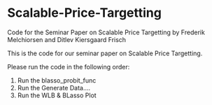 # Scalable-Price-Targetting
Code for the Seminar Paper on Scalable Price Targetting by Frederik Melchiorsen and Ditlev Kiersgaard Frisch


This is the code for our seminar paper on Scalable Price Targetting.

Please run the code in the following order:
1. Run the blasso_probit_func 
2. Run the Generate Data....
3. Run the WLB & BLasso Plot
